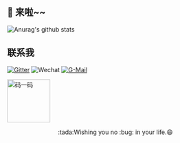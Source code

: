 ## 👋 来啦~~

![Anurag's github stats](https://github-readme-stats.vercel.app/api/?username=zhangyd-c&show_icons=true&title_color=fff&icon_color=79ff97&text_color=9f9f9f&bg_color=151515)

## 联系我

[![Gitter](https://img.shields.io/gitter/room/yadong.zhang/justauth?style=flat-square&color=ff69b4)](https://gitter.im/yadong-zhang/justauth)
![Wechat](https://img.shields.io/badge/%E5%BE%AE%E4%BF%A1-justauth-brightgreen?style=flat-square&logo=wechat)
<a href="mailto:yadong.zhang0415@gmail.com">![G-Mail](https://img.shields.io/badge/%E9%82%AE%E7%AE%B1-yadong.zhang0415(a)gmail.com-orange?style=flat-square&logo=Minutemailer)</a>

<img alt="码一码" src="https://justauth.wiki/wechat_mp_search.png" style="width: 100px;" title="微信公众号">

<p align="center">   
    :tada:Wishing you no :bug: in your life.😄
</p>

<!--

<p align="center">
    <img src="https://github.com/zhangyd-c/zhangyd-c/blob/master/cover.png?raw=true" style="width: 100px;" title="碧油鸡">    
</p>

**zhangyd-c/zhangyd-c** is a ✨ _special_ ✨ repository because its `README.md` (this file) appears on your GitHub profile.

Here are some ideas to get you started:

- 🔭 I’m currently working on ...
- 🌱 I’m currently learning ...
- 👯 I’m looking to collaborate on ...
- 🤔 I’m looking for help with ...
- 💬 Ask me about ...
- 📫 How to reach me: ...
- 😄 Pronouns: ...
- ⚡ Fun fact: ...
-->
